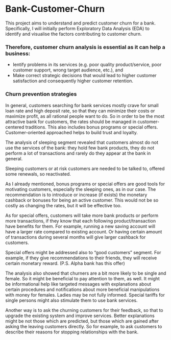 # Bank-Customer-Churn

This project aims to understand and predict customer churn for a bank. Specifically, I will initially perform Exploratory Data Analysis (EDA) to identify and visualise the factors contributing to customer churn.
### Therefore, customer churn analysis is essential as it can help a business:
- Ientify problems in its services (e.g. poor quality product/service, poor customer support, wrong target audience, etc.), and
- Make correct strategic decisions that would lead to higher customer satisfaction and consequently higher customer retention.
  
### Churn prevention strategies

In general, customers searching for bank services mostly crave for small loan rate and high deposit rate, so that they can minimize their costs or maximize profit, as all rational people want to do. So in order to be the most attractive bank for customers, the rates should be managed in customer-centered traditions. This also includes bonus programs or special offers. Customer-oriented approached helps to build trust and loyalty.

The analysis of sleeping segment revealed that customers almost do not use the services of the bank: they hold few bank products, they do not perform a lot of transactions and rarely do they appear at the bank in general.

Sleeping customers or at risk customers are needed to be talked to, offered some renewals, so reactivated.

As I already mentioned, bonus programs or special offers are good tools for motivating customers, especially the sleeping ones, as in our case. The recommendation is to introduce or increase (if exists) the monetary cashback or bonuses for being an active customer. This would not be so costly as changing the rates, but it will be effective too.

As for special offers, customers will take more bank products or perform more transactions, if they know that each following product/transaction have benefits for them. For example, running a new saving account will have a larger rate compared to existing account. Or having certain amount of transactions during several months will give larger cashback for customers.

Special offers might be addressed also to “good customers” segment. For example, if they give recommendations to their friends, they will receive certain monetary reward. (P.S. Alpha bank has this offer)

The analysis also showed that churners are a bit more likely to be single and female. So it might be beneficial to pay attention to them, as well. It might be informational help like targeted messages with explanations about certain procedures and notifications about more beneficial manipulations with money for females. Ladies may be not fully informed. Special tariffs for single persons might also stimulate them to use bank services.

Another way is to ask the churning customers for their feedback, so that to upgrade the existing system and improve services. Better explanations might be not those which are predicted, but those which are gained after asking the leaving customers directly. So for example, to ask customers to describe their reasons for stopping relationships with the bank.
